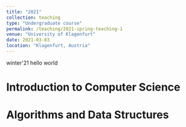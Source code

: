 ```yaml
---
title: "2021"
collection: teaching
type: "Undergraduate course"
permalink: /teaching/2021-spring-teaching-1
venue: "University of Klagenfurt"
date: 2021-03-03
location: "Klagenfurt, Austria"
---
```


winter'21 hello world

Introduction to Computer Science
======

Algorithms and Data Structures
======

